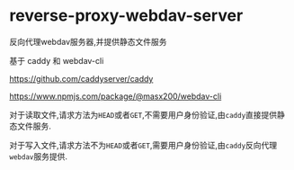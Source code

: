# reverse-proxy-webdav-server
反向代理webdav服务器,并提供静态文件服务

基于 caddy 和 webdav-cli

https://github.com/caddyserver/caddy

https://www.npmjs.com/package/@masx200/webdav-cli


对于读取文件,请求方法为`HEAD`或者`GET`,不需要用户身份验证,由`caddy`直接提供静态文件服务.

对于写入文件,请求方法不为`HEAD`或者`GET`,需要用户身份验证,由`caddy`反向代理`webdav`服务提供.

